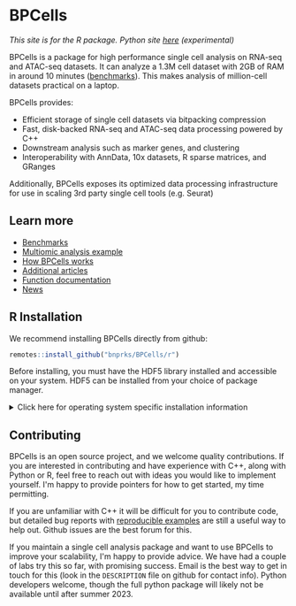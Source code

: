 # BPCells

*This site is for the R package. Python site [here](python/index.html) (experimental)*

BPCells is a package for high performance single cell analysis on RNA-seq and ATAC-seq datasets. It can analyze
a 1.3M cell dataset with 2GB of RAM in around 10 minutes ([benchmarks](articles/web-only/benchmarks.html)).
This makes analysis of million-cell datasets practical on a laptop.

BPCells provides:

  - Efficient storage of single cell datasets via bitpacking compression
  - Fast, disk-backed RNA-seq and ATAC-seq data processing powered by C++
  - Downstream analysis such as marker genes, and clustering
  - Interoperability with AnnData, 10x datasets, R sparse matrices, and GRanges

Additionally, BPCells exposes its optimized data processing infrastructure for use in scaling 3rd party single cell tools (e.g. Seurat)

## Learn more

- [Benchmarks](articles/web-only/benchmarks.html)
- [Multiomic analysis example](articles/pbmc3k.html)
- [How BPCells works](articles/web-only/how-it-works.html)
- [Additional articles](articles/index.html)
- [Function documentation](reference/index.html)
- [News](news/index.html)

## R Installation
We recommend installing BPCells directly from github:

```R
remotes::install_github("bnprks/BPCells/r")
```
Before installing, you must have the HDF5 library installed and accessible on your system.
HDF5 can be installed from your choice of package manager. 

<details>
<summary>Click here for operating system specific installation information</summary>

For Mac and Windows users having trouble installing from github, check our [R-universe](https://bnprks.r-universe.dev/BPCells)
page for instructions to install pre-built binary packages. These binary packages automatically track the latest github main branch.

For github-based installs, here are some more detailed instructions for obtaining the necessary installation dependencies on each operating system:

### Linux
Obtaining the HDF5 dependency is usually pretty straightforward on Linux

- apt: `sudo apt-get install libhdf5-dev` 
- yum: `sudo yum install hdf5-devel`
- conda: `conda install -c anaconda hdf5` 
  - Note: Linux users should prefer their distro's package manager (e.g. `apt` or `yum`) when possible,
    as it appears to give a slightly more reliable installation experience.

### Windows
Compiling R packages from source on Windows requires installing [R tools for Windows](https://cran.r-project.org/bin/windows/Rtools/). See [Issue #9](https://github.com/bnprks/BPCells/issues/9) for more discussion.

### MacOS
For MacOS, installing HDF5 through homebrew seems to be most reliable: `brew install hdf5`.

**Mac-specific troubleshooting**:

- **Macs with ARM CPUs**: a common error is to have an ARM-based HDF5 install but an x86-based 
  R install. This will cause errors when BPCells tries to access HDF5 during installation. 
    - Check your R installation
  by running `sessionInfo()`, and seeing if it lists ARM or x86 under "Platform". 
    - The easiest option is to use
  ARM R because homebrew will default to an ARM hdf5 installation
    - It is [possible](https://codetinkering.com/switch-homebrew-arm-x86/) (though tricky) to install an x86 copy of homebrew in order to access an x86 version of hdf5
- **Older Macs (10.14 Mojave or older)**: The default compiler on old Macs does not support needed
  C++17 filesystem features. See [issue #3](https://github.com/bnprks/BPCells/issues/3#issuecomment-1375238635) for
  tips getting a newer compiler set up via homebrew.

### Supported compilers
In most cases, you will already have an appropriate compiler. BPCells recommends
gcc >=9.1, or clang >= 9.0. 
This corresponds to versions from late-2018 and newer. 
Older versions may work in some cases so long as they
have basic C++17 support, but they are not officially supported.

### General Installation troubleshooting
BPCells tries to print informative error messages during compilation to help diagnose the problem. For a more
verbose set of information, run `Sys.setenv(BPCELLS_DEBUG_INSTALL="true")` prior to `remotes::install_github("bnprks/BPCells/r")`. If you still can't solve the issue with that additional information, feel free to file a Github issue, being
sure to use a [collapsible section](https://docs.github.com/en/get-started/writing-on-github/working-with-advanced-formatting/organizing-information-with-collapsed-sections) for the verbose installation log.

</details>

## Contributing
BPCells is an open source project, and we welcome quality contributions. If you
are interested in contributing and have experience with C++, along with Python
or R, feel free to reach out with ideas you would like to implement yourself.
I'm happy to provide pointers for how to get started, my time permitting.

If you are unfamiliar with C++ it will be difficult for you to contribute code,
but detailed bug reports with
[reproducible examples](https://reprex.tidyverse.org/articles/reprex-dos-and-donts.html)
are still a useful way to help out. Github issues are the best forum for this.

If you maintain a single cell analysis package and want to use BPCells to
improve your scalability, I'm happy to provide advice. We have had a couple of labs
try this so far, with promising success. Email is the best way to get in touch
for this (look in the `DESCRIPTION` file on github for contact info). Python
developers welcome, though the full python package will likely not be
available until after summer 2023.